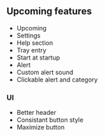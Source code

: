 ## Upcoming features
* Upcoming
* Settings
* Help section
* Tray entry
* Start at startup
* Alert
* Custom alert sound
* Clickable alert and category

### UI
* Better header
* Consistant button style
* Maximize button